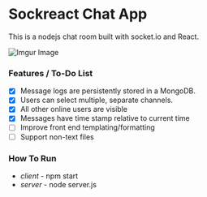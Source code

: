 # Sockreact Chat App

This is a nodejs chat room built with socket.io and React.

![Imgur Image](https://i.imgur.com/GAAGLv0.png)

### Features / To-Do List

- [x] Message logs are persistently stored in a MongoDB.
- [x] Users can select multiple, separate channels.
- [x] All other online users are visible
- [x] Messages have time stamp relative to current time
- [ ] Improve front end templating/formatting
- [ ] Support non-text files

### How To Run

* *client* - npm start
* *server* - node server.js

